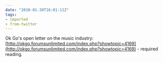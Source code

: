 ```yaml
---
date: "2010-01-20T16:01:11Z"
tags:
- imported
- from-twitter
---
```

Ok Go's open letter on the music industry: [http://okgo.forumsunlimited.com/index.php?showtopic=4169](http://okgo.forumsunlimited.com/index.php?showtopic=4169) - required reading.
